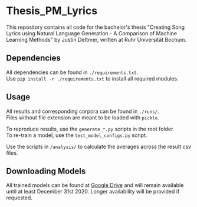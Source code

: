 # Thesis_PM_Lyrics
This repository contains all code for the bachelor's thesis "Creating Song Lyrics using Natural Language Generation - A Comparison of Machine Learning Methods" by Justin Dettmer, written at Ruhr Universität Bochum.

## Dependencies
All dependencies can be found in `./requirements.txt`.  
Use `pip install -r ./requirements.txt` to install all required modules.  

## Usage
All results and corresponding corpora can be found in `./runs/`.  
Files without file extension are meant to be loaded with `pickle`.  

To reproduce results, use the `generate_*.py` scripts in the root folder.  
To re-train a model, use the `test_model_configs.py` script.  

Use the scripts in `/analysis/` to calculate the averages across the result csv files.

## Downloading Models
All trained models can be found at [Google Drive](https://drive.google.com/drive/folders/1g4v_n2TWhLhqS5x7kulG4xAuofwwkNEw?usp=sharing.) and will remain available until at least December 31st 2020. Longer availability will be provided if requested.
